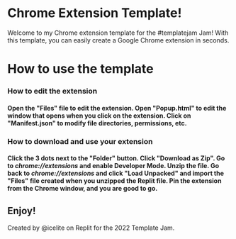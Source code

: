 # Chrome Extension Template!

Welcome to my Chrome extension template for the #templatejam Jam!
With this template, you can easily create a Google Chrome extension in seconds.

# How to use the template
### How to edit the extension
#### Open the "Files" file to edit the extension. Open "Popup.html" to edit the window that opens when you click on the extension. Click on "Manifest.json" to modify file directories, permissions, etc.

### How to download and use your extension
#### Click the 3 dots next to the "Folder" button. Click "Download as Zip". Go to *chrome://extensions* and enable Developer Mode. Unzip the file. Go back to *chrome://extensions* and click "Load Unpacked" and import the "Files" file created when you unzipped the Replit file. Pin the extension from the Chrome window, and you are good to go.

## Enjoy!

Created by @icelite on Replit for the 2022 Template Jam.
